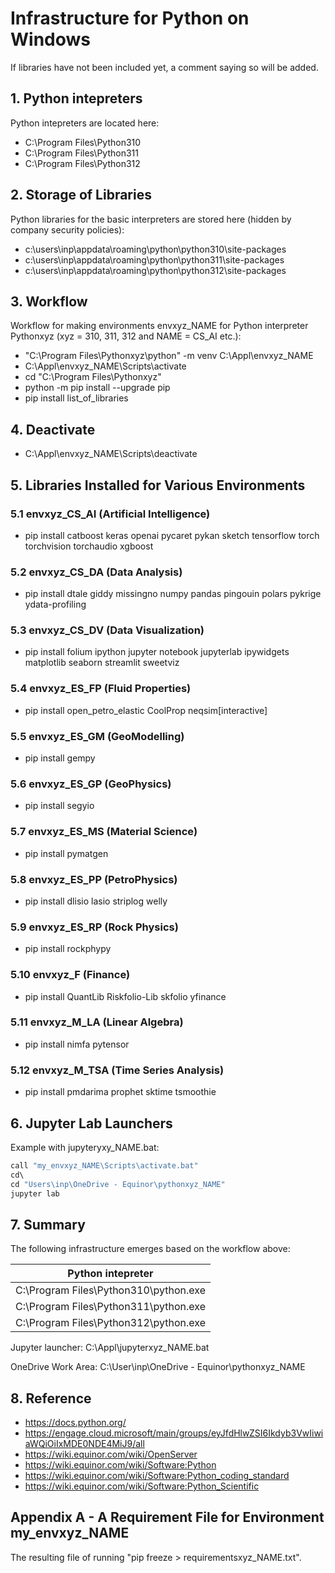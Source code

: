 # Infrastructure for Python on Windows

If libraries have not been included yet, a comment saying so will be added.

## 1. Python intepreters

Python intepreters are located here:
- C:\Program Files\Python310
- C:\Program Files\Python311
- C:\Program Files\Python312

## 2. Storage of Libraries

Python libraries for the basic interpreters are stored here (hidden by company security policies):
- c:\users\inp\appdata\roaming\python\python310\site-packages
- c:\users\inp\appdata\roaming\python\python311\site-packages
- c:\users\inp\appdata\roaming\python\python312\site-packages

## 3. Workflow

Workflow for making environments envxyz_NAME for Python interpreter Pythonxyz (xyz = 310, 311, 312 and NAME = CS_AI etc.):
- "C:\Program Files\Pythonxyz\python" -m venv C:\Appl\envxyz_NAME
- C:\Appl\envxyz_NAME\Scripts\activate
- cd "C:\Program Files\Pythonxyz"
- python -m pip install --upgrade pip
- pip install list_of_libraries

## 4. Deactivate
- C:\Appl\envxyz_NAME\Scripts\deactivate

## 5. Libraries Installed for Various Environments

### 5.1 envxyz_CS_AI (Artificial Intelligence)
- pip install catboost keras openai pycaret pykan sketch tensorflow torch torchvision torchaudio xgboost

### 5.2 envxyz_CS_DA (Data Analysis)
- pip install dtale giddy missingno numpy pandas pingouin polars pykrige ydata-profiling 

### 5.3 envxyz_CS_DV (Data Visualization)
- pip install folium ipython jupyter notebook jupyterlab ipywidgets matplotlib seaborn streamlit sweetviz 

### 5.4 envxyz_ES_FP (Fluid Properties)
- pip install open_petro_elastic CoolProp neqsim[interactive]

### 5.5 envxyz_ES_GM (GeoModelling)
- pip install gempy

### 5.6 envxyz_ES_GP (GeoPhysics)
- pip install segyio

### 5.7 envxyz_ES_MS (Material Science)
- pip install pymatgen

### 5.8 envxyz_ES_PP (PetroPhysics)
- pip install dlisio lasio striplog welly

### 5.9 envxyz_ES_RP (Rock Physics)
- pip install rockphypy 

### 5.10 envxyz_F (Finance)
- pip install QuantLib Riskfolio-Lib skfolio yfinance

### 5.11 envxyz_M_LA (Linear Algebra) 
- pip install nimfa pytensor

### 5.12 envxyz_M_TSA (Time Series Analysis)
- pip install pmdarima prophet sktime tsmoothie

## 6. Jupyter Lab Launchers

Example with jupyteryxy_NAME.bat:
```python
call "my_envxyz_NAME\Scripts\activate.bat"
cd\ 
cd "Users\inp\OneDrive - Equinor\pythonxyz_NAME"
jupyter lab
```

## 7. Summary

The following infrastructure emerges based on the workflow above:

| Python intepreter                     | 
| ------------------------------------- | 
| C:\Program Files\Python310\python.exe | 
| C:\Program Files\Python311\python.exe |
| C:\Program Files\Python312\python.exe | 

Jupyter launcher: C:\Appl\jupyterxyz_NAME.bat

OneDrive Work Area: C:\User\inp\OneDrive - Equinor\pythonxyz_NAME

## 8. Reference

- https://docs.python.org/
- https://engage.cloud.microsoft/main/groups/eyJfdHlwZSI6Ikdyb3VwIiwiaWQiOiIxMDE0NDE4MiJ9/all
- https://wiki.equinor.com/wiki/OpenServer
- https://wiki.equinor.com/wiki/Software:Python
- https://wiki.equinor.com/wiki/Software:Python_coding_standard
- https://wiki.equinor.com/wiki/Software:Python_Scientific


## Appendix A - A Requirement File for Environment my_envxyz_NAME

The resulting file of running "pip freeze > requirementsxyz_NAME.txt".
